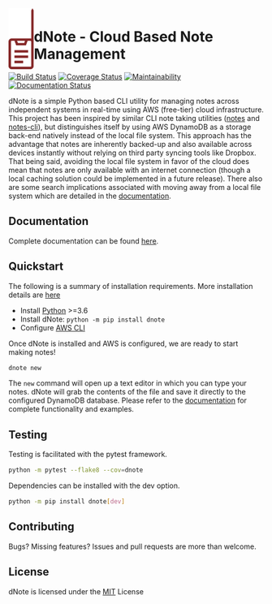 <img align="left" height="120" src="docs/assets/logo.png">

# dNote - Cloud Based Note Management

[![Build Status](https://travis-ci.com/yetisir/dnote.svg?branch=master)](https://travis-ci.com/yetisir/dnote) [![Coverage Status](https://coveralls.io/repos/github/yetisir/dnote/badge.svg?branch=master)](https://coveralls.io/github/yetisir/dnote?branch=master) [![Maintainability](https://api.codeclimate.com/v1/badges/9188bb54d74247ab039e/maintainability)](https://codeclimate.com/github/yetisir/dnote/maintainability) [![Documentation Status](https://readthedocs.org/projects/dnote/badge/?version=latest)](https://dnote.readthedocs.io/en/latest/?badge=latest)

dNote is a simple Python based CLI utility for managing notes across independent systems in real-time using AWS (free-tier) cloud infrastructure. This project has been inspired by similar CLI note taking utilities ([notes](https://github.com/pimterry/notes) and [notes-cli](https://github.com/rhysd/notes-cli)), but distinguishes itself by using AWS DynamoDB as a storage back-end natively instead of the local file system. This approach has the advantage that notes are inherently backed-up and also available across devices instantly without relying on third party syncing tools like Dropbox. That being said, avoiding the local file system in favor of the cloud does mean that notes are only available with an internet connection (though a local caching solution could be implemented in a future release). There also are some search implications associated with moving away from a local file system which are detailed in the [documentation](https://dnote.readthedocs.io/en/latest/?badge=latest).

## Documentation

Complete documentation can be found [here](https://dnote.readthedocs.io/en/latest/?badge=latest).

## Quickstart

The following is a summary of installation requirements. More installation details are [here](https://dnote.readthedocs.io/en/latest/?badge=latest)

- Install [Python](https://www.python.org/) >=3.6
- Install dNote: `python -m pip install dnote`
- Configure [AWS CLI](https://docs.aws.amazon.com/cli/latest/userguide/cli-chap-configure.html)

Once dNote is installed and AWS is configured, we are ready to start making notes!

```bash
dnote new
```

The `new` command will open up a text editor in which you can type your notes. dNote will grab the contents of the file and save it directly to the configured DynamoDB database. Please refer to the [documentation](https://dnote.readthedocs.io/en/latest/?badge=latest) for complete functionality and examples.

## Testing

Testing is facilitated with the pytest framework.

```bash
python -m pytest --flake8 --cov=dnote
```

Dependencies can be installed with the dev option.

```bash
python -m pip install dnote[dev]
```

## Contributing

Bugs? Missing features? Issues and pull requests are more than welcome.

## License

dNote is licensed under the [MIT](https://choosealicense.com/licenses/mit/) License
